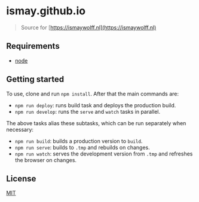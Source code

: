 # ismay.github.io

> Source for [https://ismaywolff.nl](https://ismaywolff.nl)

## Requirements

* [node](https://nodejs.org/en/)

## Getting started

 To use, clone and run `npm install`. After that the main commands are:

* `npm run deploy`: runs build task and deploys the production build.
* `npm run develop`: runs the `serve` and `watch` tasks in parallel.

The above tasks alias these subtasks, which can be run separately when necessary:

* `npm run build`: builds a production version to `build`.
* `npm run serve`: builds to `.tmp` and rebuilds on changes.
* `npm run watch`: serves the development version from `.tmp` and refreshes the browser on changes.

## License

[MIT](http://ismay.mit-license.org/)
